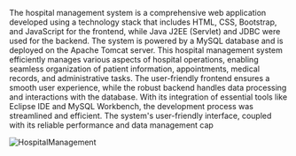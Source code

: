 The hospital management system is a comprehensive web application developed using a technology stack that includes HTML, CSS, Bootstrap, and
JavaScript for the frontend, while Java J2EE (Servlet) and JDBC were used for the backend. The system is powered by a MySQL database and is
deployed on the Apache Tomcat server.
This hospital management system efficiently manages various aspects of hospital operations, enabling seamless organization of patient information,
appointments, medical records, and administrative tasks. The user-friendly frontend ensures a smooth user experience, while the robust backend
handles data processing and interactions with the database.
With its integration of essential tools like Eclipse IDE and MySQL Workbench, the development process was streamlined and efficient. The system's
user-friendly interface, coupled with its reliable performance and data management cap

![HospitalManagement](https://github.com/yashkhetade/HospitalMS/assets/94381548/dcb25d5b-cd18-4d43-8344-3184dc1ebc0f)


